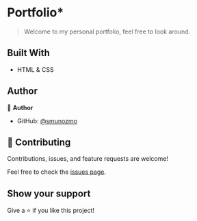 # Portfolio*

> Welcome to my personal portfolio, feel free to look around.

## Built With

- HTML & CSS

## Author

👤 **Author**

- GitHub: [@smunozmo](https://github.com/smunozmo)


## 🤝 Contributing

Contributions, issues, and feature requests are welcome!

Feel free to check the [issues page](https://github.com/smunozmo/Portfolio/issues).

## Show your support

Give a ⭐️ if you like this project!

